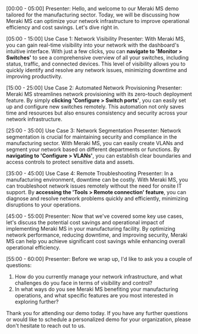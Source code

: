 [00:00 - 05:00]
Presenter: Hello, and welcome to our Meraki MS demo tailored for the manufacturing sector. Today, we will be discussing how Meraki MS can optimize your network infrastructure to improve operational efficiency and cost savings. Let's dive right in.

[05:00 - 15:00]
Use Case 1: Network Visibility
Presenter: With Meraki MS, you can gain real-time visibility into your network with the dashboard's intuitive interface. With just a few clicks, you can **navigate to 'Monitor > Switches'** to see a comprehensive overview of all your switches, including status, traffic, and connected devices. This level of visibility allows you to quickly identify and resolve any network issues, minimizing downtime and improving productivity.

[15:00 - 25:00]
Use Case 2: Automated Network Provisioning
Presenter: Meraki MS streamlines network provisioning with its zero-touch deployment feature. By simply **clicking 'Configure > Switch ports'**, you can easily set up and configure new switches remotely. This automation not only saves time and resources but also ensures consistency and security across your network infrastructure.

[25:00 - 35:00]
Use Case 3: Network Segmentation
Presenter: Network segmentation is crucial for maintaining security and compliance in the manufacturing sector. With Meraki MS, you can easily create VLANs and segment your network based on different departments or functions. By **navigating to 'Configure > VLANs'**, you can establish clear boundaries and access controls to protect sensitive data and assets.

[35:00 - 45:00]
Use Case 4: Remote Troubleshooting
Presenter: In a manufacturing environment, downtime can be costly. With Meraki MS, you can troubleshoot network issues remotely without the need for onsite IT support. By **accessing the 'Tools > Remote connection' feature**, you can diagnose and resolve network problems quickly and efficiently, minimizing disruptions to your operations.

[45:00 - 55:00]
Presenter: Now that we've covered some key use cases, let's discuss the potential cost savings and operational impact of implementing Meraki MS in your manufacturing facility. By optimizing network performance, reducing downtime, and improving security, Meraki MS can help you achieve significant cost savings while enhancing overall operational efficiency.

[55:00 - 60:00]
Presenter: Before we wrap up, I'd like to ask you a couple of questions:
1. How do you currently manage your network infrastructure, and what challenges do you face in terms of visibility and control?
2. In what ways do you see Meraki MS benefiting your manufacturing operations, and what specific features are you most interested in exploring further?

Thank you for attending our demo today. If you have any further questions or would like to schedule a personalized demo for your organization, please don't hesitate to reach out to us.